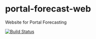 # portal-forecast-web
Website for Portal Forecasting

[![Build Status](https://travis-ci.org/weecology/portal-forecast-web.svg?branch=master)](https://travis-ci.org/weecology/portal-forecast-web)